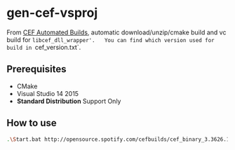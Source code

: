 # gen-cef-vsproj

From [CEF Automated Builds](http://opensource.spotify.com/cefbuilds/index.html), automatic download/unzip/cmake build and vc build for `libcef_dll_wrapper'.  
You can find which version used for build in `cef_version.txt`.


## Prerequisites
- CMake
- Visual Studio 14 2015
- **Standard Distribution** Support Only

## How to use

```bash
.\Start.bat http://opensource.spotify.com/cefbuilds/cef_binary_3.3626.1882.g8926126_windows32.tar.bz2
```

